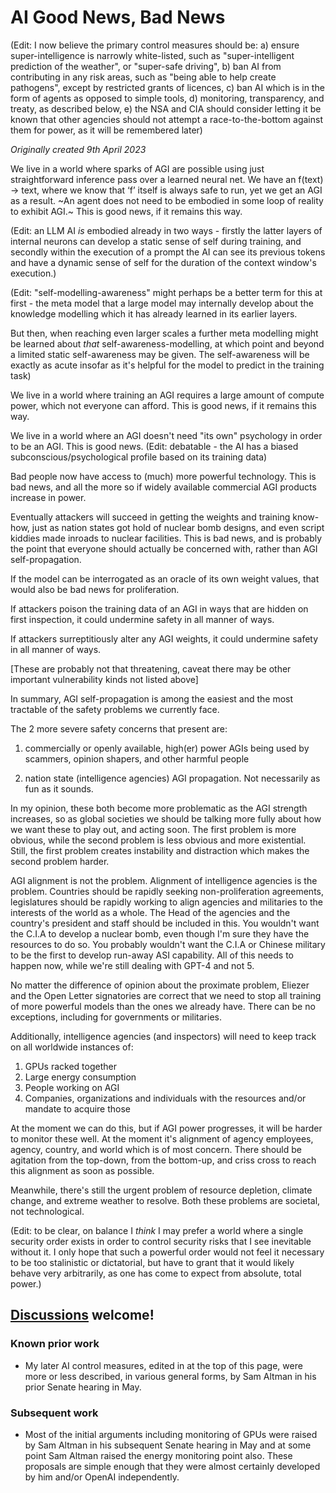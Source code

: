 # AI Good News, Bad News

(Edit: I now believe the primary control measures should be: a) ensure super-intelligence is narrowly white-listed, such as "super-intelligent prediction of the weather", or "super-safe driving", b) ban AI from contributing in any risk areas, such as "being able to help create pathogens", except by restricted grants of licences, c) ban AI which is in the form of agents as opposed to simple tools, d) monitoring, transparency, and treaty, as described below, e) the NSA and CIA should consider letting it be known that other agencies should not attempt a race-to-the-bottom against them for power, as it will be remembered later)

*Originally created 9th April 2023*

We live in a world where sparks of AGI are possible using just straightforward inference pass over a learned neural net. We have an f(text) -> text, where we know that ‘f’ itself is always safe to run, yet we get an AGI as a result. ~An agent does not need to be embodied in some loop of reality to exhibit AGI.~
This is good news, if it remains this way.

(Edit: an LLM AI *is* embodied already in two ways - firstly the latter layers of internal neurons can develop a static sense of self during training, and secondly within the execution of a prompt the AI can see its previous tokens and have a dynamic sense of self for the duration of the context window's execution.)

(Edit: "self-modelling-awareness" might perhaps be a better term for this at first - the meta model that a large model may internally develop about the knowledge modelling which it has already learned in its earlier layers.

But then, when reaching even larger scales a further meta modelling might be learned about *that* self-awareness-modelling, at which point and beyond a limited static self-awareness may be given. The self-awareness will be exactly as acute insofar as it's helpful for the model to predict in the training task)

We live in a world where training an AGI requires a large amount of compute power, which not everyone can afford.
This is good news, if it remains this way.

We live in a world where an AGI doesn't need "its own" psychology in order to be an AGI.
This is good news. (Edit: debatable - the AI has a biased subconscious/psychological profile based on its training data)

Bad people now have access to (much) more powerful technology.
This is bad news, and all the more so if widely available commercial AGI products increase in power.

Eventually attackers will succeed in getting the weights and training know-how, just as nation states got hold of nuclear bomb designs, and even script kiddies made inroads to nuclear facilities.
This is bad news, and is probably the point that everyone should actually be concerned with, rather than AGI self-propagation.

If the model can be interrogated as an oracle of its own weight values, that would also be bad news for proliferation.

If attackers poison the training data of an AGI in ways that are hidden on first inspection, it could undermine safety in all manner of ways.

If attackers surreptitiously alter any AGI weights, it could undermine safety in all manner of ways.

\[These are probably not that threatening, caveat there may be other important vulnerability kinds not listed above]

In summary, AGI self-propagation is among the easiest and the most tractable of the safety problems we currently face.

The 2 more severe safety concerns that present are:

1) commercially or openly available, high(er) power AGIs being used by scammers, opinion shapers, and other harmful people

2) nation state (intelligence agencies) AGI propagation. Not necessarily as fun as it sounds.

In my opinion, these both become more problematic as the AGI strength increases, so as global societies we should be talking more fully about how we want these to play out, and acting soon. The first problem is more obvious, while the second problem is less obvious and more existential. Still, the first problem creates instability and distraction which makes the second problem harder.

AGI alignment is not the problem. Alignment of intelligence agencies is the problem. Countries should be rapidly seeking non-proliferation agreements, 
legislatures should be rapidly working to align agencies and militaries to the interests of the world as a whole. The Head of the agencies and the country's president and staff should be included in this. You wouldn't want the C.I.A to develop a nuclear bomb, even though I'm sure they have the resources to do so. You probably wouldn't want the C.I.A or Chinese military to be the first to develop run-away ASI capability. All of this needs to happen now, while we're still dealing with GPT-4 and not 5.

No matter the difference of opinion about the proximate problem, Eliezer and the Open Letter signatories are correct that we need to stop all training of more powerful models than the ones we already have. There can be no exceptions, including for governments or militaries.

Additionally, intelligence agencies (and inspectors) will need to keep track on all worldwide instances of:
1) GPUs racked together
2) Large energy consumption
3) People working on AGI
4) Companies, organizations and individuals with the resources and/or mandate to acquire those

At the moment we can do this, but if AGI power progresses, it will be harder to monitor these well. At the moment it's alignment of agency employees, agency, country, and world which is of most concern. There should be agitation from the top-down, from the bottom-up, and criss cross to reach this alignment as soon as possible.

Meanwhile, there's still the urgent problem of resource depletion, climate change, and extreme weather to resolve. Both these problems are societal, not technological.

(Edit: to be clear, on balance I *think* I may prefer a world where a single security order exists in order to control security risks that I see inevitable without it. I only hope that such a powerful order would not feel it necessary to be too stalinistic or dictatorial, but have to grant that it would likely behave very arbitrarily, as one has come to expect from absolute, total power.)

## [Discussions](https://github.com/aliclark/the_wooden_sword/discussions) welcome!

### Known prior work
- My later AI control measures, edited in at the top of this page, were more or less described, in various general forms, by Sam Altman in his prior Senate hearing in May.

### Subsequent work
- Most of the initial arguments including monitoring of GPUs were raised by Sam Altman in his subsequent Senate hearing in May and at some point Sam Altman raised the energy monitoring point also. These proposals are simple enough that they were almost certainly developed by him and/or OpenAI independently.
